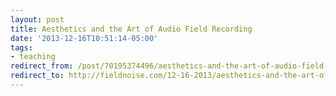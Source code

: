 ```yaml
---
layout: post 
title: Aesthetics and the Art of Audio Field Recording 
date: '2013-12-16T10:51:14-05:00' 
tags: 
- teaching 
redirect_from: /post/70195374496/aesthetics-and-the-art-of-audio-field-recording/
redirect_to: http://fieldnoise.com/12-16-2013/aesthetics-and-the-art-of-audio-field-recording
--- 
```


